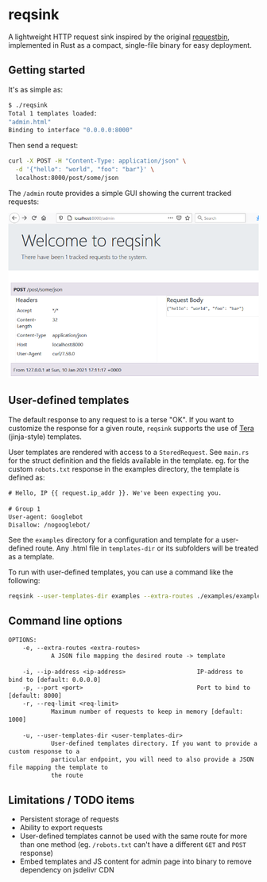 # reqsink

A lightweight HTTP request sink inspired by the original [requestbin](https://github.com/Runscope/requestbin), implemented in Rust as a compact, single-file binary for easy deployment.

## Getting started

It's as simple as:

```bash
$ ./reqsink
Total 1 templates loaded:
"admin.html"
Binding to interface "0.0.0.0:8000"
```

Then send a request:

```bash
curl -X POST -H "Content-Type: application/json" \
  -d '{"hello": "world", "foo": "bar"}' \
  localhost:8000/post/some/json
```

The `/admin` route provides a simple GUI showing the current tracked requests:

![Admin page](static/admin.png)
## User-defined templates

The default response to any request to is a terse "OK". If you want to customize the response for a given 
route, `reqsink` supports the use of [Tera](https://github.com/Keats/tera) (jinja-style) templates. 

User templates are rendered with access to a `StoredRequest`. See `main.rs` for the struct definition and the fields available in the template. 
eg. for the custom `robots.txt` response in the examples directory, the template is defined as:

```jinja
# Hello, IP {{ request.ip_addr }}. We've been expecting you.

# Group 1
User-agent: Googlebot
Disallow: /nogooglebot/

```

See the `examples` directory for a configuration and template for a user-defined route. 
Any .html file in `templates-dir` or its subfolders will be treated as a template. 

To run with user-defined templates, you can use a command like the following:
```bash
reqsink --user-templates-dir examples --extra-routes ./examples/example-routes.json
```

## Command line options

```
OPTIONS:
    -e, --extra-routes <extra-routes>
            A JSON file mapping the desired route -> template

    -i, --ip-address <ip-address>                    IP-address to bind to [default: 0.0.0.0]
    -p, --port <port>                                Port to bind to [default: 8000]
    -r, --req-limit <req-limit>
            Maximum number of requests to keep in memory [default: 1000]

    -u, --user-templates-dir <user-templates-dir>
            User-defined templates directory. If you want to provide a custom response to a
            particular endpoint, you will need to also provide a JSON file mapping the template to
            the route

```

## Limitations / TODO items

* Persistent storage of requests
* Ability to export requests   
* User-defined templates cannot be used with the same route for more than one method (eg. `/robots.txt` can't have a different `GET` and `POST` response)
* Embed templates and JS content for admin page into binary to remove dependency on jsdelivr CDN